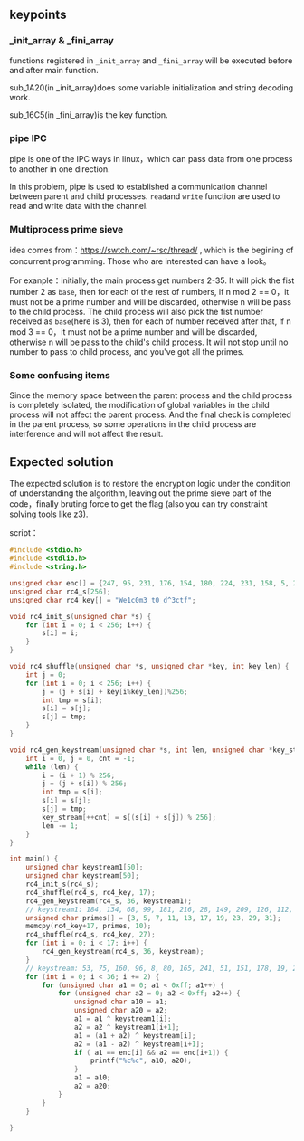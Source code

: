 ## keypoints

### _init_array & _fini_array

functions registered in `_init_array` and `_fini_array` will be executed before and after main function.

sub_1A20(in _init_array)does some variable initialization and string decoding work.

sub_16C5(in _fini_array)is the key function.

### pipe IPC

pipe is one of the IPC ways in linux，which can pass data from one process to another in one direction.

In this problem, pipe is used to established a communication channel between parent and child processes. `read`and `write` function are used to read and write data with the channel.

### Multiprocess prime sieve

idea comes from：https://swtch.com/~rsc/thread/ , which is the begining of concurrent programming. Those who are interested can have a look。

For exanple：initially, the main process get numbers 2-35. It will pick the fist number 2 as `base`, then for each of the rest of numbers, if n mod 2 == 0，it must not be a prime number and will be discarded, otherwise n will be pass to the child process. The child process will also pick the fist number received as `base`(here is 3), then for each of number received after that, if n mod 3 == 0，it must not be a prime number and will be discarded, otherwise n will be pass to the child's child process. It will not stop until no number to pass to child process, and you've got all the primes.

### Some confusing items

Since the memory space between the parent process and the child process is completely isolated, the modification of global variables in the child process will not affect the parent process. And the final check is completed in the parent process, so some operations in the child process are interference and will not affect the result.

## Expected solution

The expected solution is to restore the encryption logic under the condition of understanding the algorithm, leaving out the prime sieve part of the code，finally bruting force to get the flag (also you can try constraint solving tools like z3).

script：

```c
#include <stdio.h>
#include <stdlib.h>
#include <string.h>

unsigned char enc[] = {247, 95, 231, 176, 154, 180, 224, 231, 158, 5, 254, 216, 53, 92, 114, 224, 134, 222, 115, 159, 154, 246, 13, 220, 200, 79, 194, 164, 122, 181, 227, 205, 96, 157, 4, 31};
unsigned char rc4_s[256];
unsigned char rc4_key[] = "We1c0m3_t0_d^3ctf";

void rc4_init_s(unsigned char *s) {
    for (int i = 0; i < 256; i++) {
        s[i] = i;
    }
}

void rc4_shuffle(unsigned char *s, unsigned char *key, int key_len) {
    int j = 0;
    for (int i = 0; i < 256; i++) {
        j = (j + s[i] + key[i%key_len])%256;
        int tmp = s[i];
        s[i] = s[j];
        s[j] = tmp;
    }
}

void rc4_gen_keystream(unsigned char *s, int len, unsigned char *key_stream) {
    int i = 0, j = 0, cnt = -1;
    while (len) {
        i = (i + 1) % 256;   
        j = (j + s[i]) % 256;
        int tmp = s[i];
        s[i] = s[j];
        s[j] = tmp;
        key_stream[++cnt] = s[(s[i] + s[j]) % 256];
        len -= 1;
    }
}

int main() {
    unsigned char keystream1[50];
    unsigned char keystream[50];
    rc4_init_s(rc4_s);
    rc4_shuffle(rc4_s, rc4_key, 17);
    rc4_gen_keystream(rc4_s, 36, keystream1);
    // keystream1: 184, 134, 68, 99, 181, 216, 28, 149, 209, 126, 112, 94, 188, 86, 99, 52, 40, 144, 21, 248, 77, 82, 157, 30, 245, 31, 200, 100, 82, 27, 100, 15, 36, 147, 64, 93
    unsigned char primes[] = {3, 5, 7, 11, 13, 17, 19, 23, 29, 31};
    memcpy(rc4_key+17, primes, 10);
    rc4_shuffle(rc4_s, rc4_key, 27);
    for (int i = 0; i < 17; i++) {
        rc4_gen_keystream(rc4_s, 36, keystream);
    }
    // keystream: 53, 75, 160, 96, 8, 80, 165, 241, 51, 151, 178, 19, 203, 76, 13, 207, 163, 124, 87, 83, 226, 169, 101, 78, 14, 199, 122, 15, 253, 181, 158, 180, 51, 249, 97, 211
    for (int i = 0; i < 36; i += 2) {
        for (unsigned char a1 = 0; a1 < 0xff; a1++) {
            for (unsigned char a2 = 0; a2 < 0xff; a2++) {
                unsigned char a10 = a1;
                unsigned char a20 = a2;
                a1 = a1 ^ keystream1[i];
                a2 = a2 ^ keystream1[i+1];
                a1 = (a1 + a2) ^ keystream[i];
                a2 = (a1 - a2) ^ keystream[i+1];
                if ( a1 == enc[i] && a2 == enc[i+1]) {
                    printf("%c%c", a10, a20);
                }
                a1 = a10;
                a2 = a20;
            }
        }
    }

}
```
